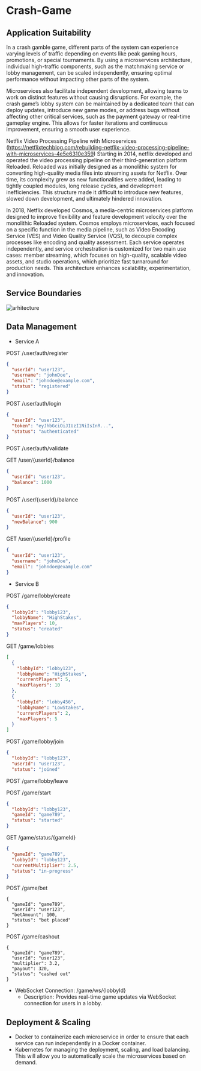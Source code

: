 # Crash-Game

## Application Suitability

In a crash gamble game, different parts of the system can experience varying levels of traffic depending on events like peak gaming hours, promotions, or special tournaments. By using a microservices architecture, individual high-traffic components, such as the matchmaking service or lobby management, can be scaled independently, ensuring optimal performance without impacting other parts of the system.

Microservices also facilitate independent development, allowing teams to work on distinct features without causing disruptions. For example, the crash game’s lobby system can be maintained by a dedicated team that can deploy updates, introduce new game modes, or address bugs without affecting other critical services, such as the payment gateway or real-time gameplay engine. This allows for faster iterations and continuous improvement, ensuring a smooth user experience.

Netflix Video Processing Pipeline with Microservices (https://netflixtechblog.com/rebuilding-netflix-video-processing-pipeline-with-microservices-4e5e6310e359)
Starting in 2014, netflix developed and operated the video processing pipeline on their third-generation platform Reloaded. 
Reloaded was initially designed as a monolithic system for converting high-quality media files into streaming assets for Netflix. Over time, its complexity grew as new functionalities were added, leading to tightly coupled modules, long release cycles, and development inefficiencies. This structure made it difficult to introduce new features, slowed down development, and ultimately hindered innovation.

In 2018, Netflix developed Cosmos, a media-centric microservices platform designed to improve flexibility and feature development velocity over the monolithic Reloaded system. Cosmos employs microservices, each focused on a specific function in the media pipeline, such as Video Encoding Service (VES) and Video Quality Service (VQS), to decouple complex processes like encoding and quality assessment. Each service operates independently, and service orchestration is customized for two main use cases: member streaming, which focuses on high-quality, scalable video assets, and studio operations, which prioritize fast turnaround for production needs. This architecture enhances scalability, experimentation, and innovation.

## Service Boundaries
![arhitecture](https://github.com/user-attachments/assets/cac8578b-bcc6-47d5-bef7-f5264aa24838)

## Data Management

- Service A

POST /user/auth/register
```json
{
  "userId": "user123",
  "username": "johnDoe",
  "email": "johndoe@example.com",
  "status": "registered"
}
```

POST /user/auth/login
```json
{
  "userId": "user123",
  "token": "eyJhbGciOiJIUzI1NiIsInR...",
  "status": "authenticated"
}
```

POST /user/auth/validate

GET /user/{userId}/balance
```json
{
  "userId": "user123",
  "balance": 1000
}
```

POST /user/{userId}/balance
```json
{
  "userId": "user123",
  "newBalance": 900
}
```

GET /user/{userId}/profile
```json
{
  "userId": "user123",
  "username": "johnDoe",
  "email": "johndoe@example.com"
}
```

- Service B

POST /game/lobby/create
```json
{
  "lobbyId": "lobby123",
  "lobbyName": "HighStakes",
  "maxPlayers": 10,
  "status": "created"
}
```

GET /game/lobbies
```json
[
  {
    "lobbyId": "lobby123",
    "lobbyName": "HighStakes",
    "currentPlayers": 5,
    "maxPlayers": 10
  },
  {
    "lobbyId": "lobby456",
    "lobbyName": "LowStakes",
    "currentPlayers": 2,
    "maxPlayers": 5
  }
]
```

POST /game/lobby/join
```json
{
  "lobbyId": "lobby123",
  "userId": "user123",
  "status": "joined"

```

POST /game/lobby/leave

POST /game/start
```json
{
  "lobbyId": "lobby123",
  "gameId": "game789",
  "status": "started"
}
```

GET /game/status/{gameId}
```json
{
  "gameId": "game789",
  "lobbyId": "lobby123",
  "currentMultiplier": 2.5,
  "status": "in-progress"
}
```
POST /game/bet
```
{
  "gameId": "game789",
  "userId": "user123",
  "betAmount": 100,
  "status": "bet placed"
}
```

POST /game/cashout
```
{
  "gameId": "game789",
  "userId": "user123",
  "multiplier": 3.2,
  "payout": 320,
  "status": "cashed out"
}
```

* WebSocket Connection: /game/ws/{lobbyId}
   * Description: Provides real-time game updates via WebSocket connection for users in a lobby.

## Deployment & Scaling
 * Docker to containerize each microservice in order to ensure that each service can run independently in a Docker container.
 * Kubernetes for managing the deployment, scaling, and load balancing. This will allow you to automatically scale the microservices based on demand.

